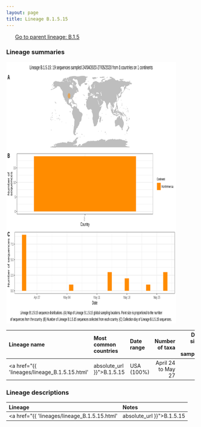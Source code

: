 ```yaml
---
layout: page
title: Lineage B.1.5.15
---
```




<p>
<ul class="actions small">
	 <a href="{{ 'lineages/lineage_B.1.5.html' | absolute_url }}" class="button special fit">Go to parent lineage: B.1.5</a>
</ul>
</p>
<h3> Lineage summaries</h3>

<img src="../assets/images/B.1.5.15.svg" alt="B.1.5.15 lineage summary figure" width="90%" height="700px" />


| Lineage name | Most common countries | Date range | Number of taxa |  Days since last sampling | Known Travel | Recall value |
|:-----|:-----|:-------|-------:|-------:|:---------|--------:|
| <a href="{{ 'lineages/lineage_B.1.5.15.html' | absolute_url }}">B.1.5.15</a> | USA (100%) | April 24 to May 27 | 19 |  | 1.0 |

<h3>Lineage descriptions</h3>

| Lineage | Notes |
|:-----|:-----|
| <a href="{{ 'lineages/lineage_B.1.5.15.html' | absolute_url }}">B.1.5.15</a> | USA lineage (CA) |

